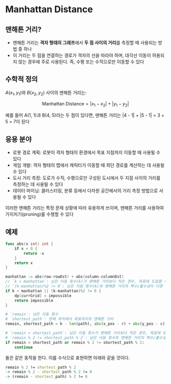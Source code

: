 # Manhattan Distance

## 맨해튼 거리?

- 맨해튼 거리는 **격자 형태의 그래프**에서 **두 점 사이의 거리**를 측정할 때 사용되는 방법 중 하나
- 이 거리는 두 점을 연결하는 경로가 격자의 선을 따라야 하며, 대각선 이동이 허용되지 않는 경우에 주로 사용된다. 즉, 수평 또는 수직으로만 이동할 수 있다

## 수학적 정의

$A(x_1,y_1)$와 $B(x_2, y_2)$ 사이의 맨해튼 거리는:

$$\text{Manhattan Distance} = |x_1 - x_2| + |y_1 - y_2|$$

예를 들어 A(1, 1)과 B(4, 5)라는 두 점이 있다면, 맨해튼 거리는 |4 - 1| + |5 - 1| = 3 + 5 = 7이 된다

## 응용 분야

- 로봇 경로 계획: 로봇이 격자 형태의 환경에서 목표 지점까지 이동할 때 사용될 수 있다
- 게임 개발: 격자 형태의 맵에서 캐릭터가 이동할 때 최단 경로를 계산하는 데 사용될 수 있다
- 도시 거리 측정: 도로가 수직, 수평으로만 구성된 도시에서 두 지점 사이의 거리를 측정하는 데 사용될 수 있다
- 데이터 마이닝: 클러스터링, 분류 등에서 다차원 공간에서의 거리 측정 방법으로 사용될 수 있다

이러한 맨해튼 거리는 특정 문제 상황에 따라 유용하게 쓰이며, 맨해튼 거리를 사용하여 가지치기(pruning)를 수행할 수 있다

## 예제

```go
func abs(x int) int {
    if x < 0 {
        return -x
    }
    return x
}

manhattan := abs(row-rowDst) + abs(column-columnDst)
// `k < manhattan`: 남은 이동 횟수(k)가 맨해튼 거리보다 작은 경우, 목표에 도달할 수 없다
// `(k-manhattan)%2 != 0`: 남은 이동 횟수(k)와 맨해튼 거리의 짝수/홀수성이 다른 경우, 목표에 정확히 도달할 수 없다
if k < manhattan || (k-manhattan)%2 != 0 {
    dp[currGrid] = impossible
    return impossible
}
```

```py
# `remain`: 남은 이동 횟수
# `shortest_path`: 현재 위치에서 목표까지의 맨해튼 거리
remain, shortest_path = k - len(path), abs(x_pos - r) + abs(y_pos - c)

# `remain < shortest_path`: 남은 이동 횟수가 맨해튼 거리보다 작은 경우, 목표에 도달할 수 없다
# `remain % 2 != shortest_path % 2`: 남은 이동 횟수와 맨해튼 거리의 짝수/홀수성이 다른 경우, 목표에 정확히 도달할 수 없다
if remain < shortest_path or remain % 2 != shortest_path % 2:
    continue
```

둘은 같은 동작을 한다. 이를 수식으로 표현하면 아래와 같을 것이다.

```mathematica
remain % 2 != shortest_path % 2
-> remain % 2 - shortest_path % 2 != 0
-> (remain - shortest_path) % 2 != 0
```

